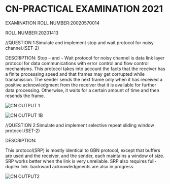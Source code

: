 # CN-PRACTICAL EXAMINATION 2021

EXAMINATION ROLL NUMBER:20020570014

ROLL NUMBER:20201413

//QUESTION 1:Simulate and implement stop and wait protocol for noisy channel.(SET-2)

DESCRIPTION:
Stop – and – Wait protocol for noisy channel is data link layer protocol for data communications with error control and flow control mechanisms.
This protocol takes into account the facts that the receiver has a finite processing speed and that frames may get corrupted while transmission.
The sender sends the next frame only when it has received a positive acknowledgment from the receiver that it is available for further data processing. Otherwise, it waits for a certain amount of time and then resends the frame.


![CN OUTPUT 1](https://user-images.githubusercontent.com/95739781/145758666-ffe518e4-5966-47bd-880d-1684ce7b71c7.PNG)

![CN OUTPUT 1B](https://user-images.githubusercontent.com/95739781/145758672-72a41677-8dfa-4cae-bf4c-d626f546f1f1.PNG)


//QUESTION 2:Simulate and implement selective repeat sliding window protocol.(SET-2)

DESCRIPTION:

This protocol(SRP) is mostly identical to GBN protocol, except that buffers are used and the receiver, and the sender, each maintains a window of size.
SRP works better when the link is very unreliable.
SRP also requires full-duplex link. backward acknowledgments are also in progress.

![CN OUTPUT2](https://user-images.githubusercontent.com/95739781/145759075-4cd46ecc-fd96-46c3-b46c-9b0cdcd5c93f.PNG)





